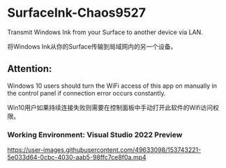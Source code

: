 # SurfaceInk-Chaos9527
Transmit Windows Ink from your Surface to another device via LAN.

将Windows Ink从你的Surface传输到局域网内的另一个设备。


## Attention:

Windows 10 users should turn the WiFi access of this app on manually in the control panel if connection error occurs constantly.

Win10用户如果持续连接失败则需要在控制面板中手动打开此软件的Wifi访问权限。


### Working Environment: Visual Studio 2022 Preview


https://user-images.githubusercontent.com/49633098/153743221-5e033d64-0cbc-4030-aab5-98ffc7ce8f0a.mp4


